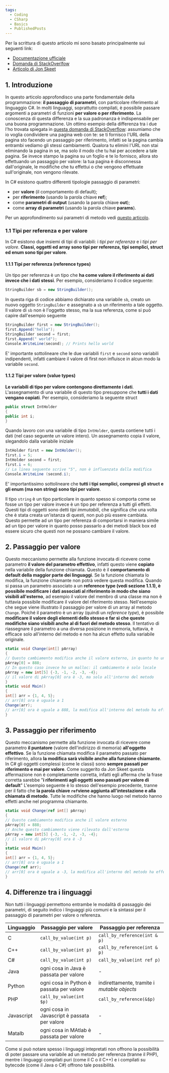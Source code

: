 ```yaml
---
tags:
  - Coding
  - CSharp
  - Basics
  - PublishedPosts
---
```

Per la scrittura di questo articolo mi sono basato principalmente sui seguenti link:

- [Documentazione ufficiale](https://msdn.microsoft.com/it-it/library/0f66670z.aspx)
- [Domanda di StackOverlfow](http://stackoverflow.com/questions/373419/whats-the-difference-between-passing-by-reference-vs-passing-by-value)
- [Articolo di Jon Skeet](http://www.yoda.arachsys.com/csharp/parameters.html)

## 1. Introduzione
In questo articolo approfondisco una parte fondamentale della programmazione: **il passaggio di parametri**, con particolare riferimento al linguaggio C#.
In molti linguaggi, soprattutto compilati, è possibile passare argomenti a parametri di funzioni **per valore o per riferimento**.
La conoscenza di questa differenza e la sua padronanza è indispensabile per una buona programmazione.
Un ottimo esempio della differenza tra i due l'ho trovata spiegata in [questa domanda di StackOverflow](http://stackoverflow.com/questions/373419/whats-the-difference-between-passing-by-reference-vs-passing-by-value): assumiamo che io voglia condividere una pagina web con te: se ti fornisco l'URL della pagina sto facendo un passaggio per riferimento, infatti se la pagina cambia entrambi vediamo gli stessi cambiamenti. Qualora tu elimini l'URL non stai eliminando la pagina in se, ma solo il modo che tu hai per accedere a tale pagina.
Se invece stampo la pagina su un foglio e te lo fornisco, allora sto effettuando un passaggio per valore: la tua pagina è disconnessa dall'originale, le modifiche che tu effettui o che vengono effettuate sull'originale, non vengono rilevate.

In C# esistono quattro differenti tipologie passaggio di parametri:

- per **valore** (il comportamento di default);
- per **riferimento** (usando la parola chiave **ref**);
- come **parametri di output** (usando la parola chiave **out**);
- come **array di parametri** (usando la parola chiave **params**).

Per un approfondimento sui parametri di metodo vedi [questo articolo](http://ilprogrammatorepigro.tumblr.com/post/135479024392/i-parametri-di-metodo).


### 1.1 Tipi per referenza e per valore
In C# esistono due insiemi di tipi di variabili: i *tipi per referenza* e i *tipi per valore*.
**Classi, oggetti ed array sono tipi per referenza, tipi semplici, struct ed enum sono tipi per valore**.
#### 1.1.1 Tipi per referenza (reference types)
Un tipo per referenza è un tipo che **ha come valore il riferimento ai dati invece che i dati stessi**. Per esempio, consideriamo il codice seguente:
```csharp
StringBuilder sb = new StringBuilder();
```
In questa riga di codice abbiamo dichiarato una variabile `sb`, creato un nuovo oggetto `StringBuilder` e assegnato a `sb` un riferimento a tale oggetto.
Il valore di `sb` non è l'oggetto stesso, ma la sua referenza, come si può capire dall'esempio seguente
```csharp
StringBuilder first = new StringBuilder();
first.Append("hello");
StringBuilder second = first;
first.Append(" world");
Console.WriteLine(second); // Prints hello world
```
E' importante sottolineare che le due variabili `first` e `second` sono variabili indipendenti, infatti cambiare il valore di first non influisce in alcun modo la variabile `second`.

#### 1.1.2 Tipi per valore (value types)
**Le variabili di tipo per valore contengono direttamente i dati**. L'assegnamento di una variabile di questo tipo presuppone che **tutti i dati vengano copiati**.
Per esempio, consideriamo la seguente struct
```csharp
public struct IntHolder
{
public int i;
}
```
Quando lavoro con una variabile di tipo `IntHolder`, questa contiene tutti i dati (nel caso seguente un valore intero). Un assegnamento copia il valore, slegandolo dalla variabile iniziale
```csharp
IntHolder first = new IntHolder();
first.i = 5;
IntHolder second = first;
first.i = 6;
// La linea seguente scrive "5", non è influenzata dalla modifica
Console.WriteLine (second.i);
```
E' importantissimo sottolineare che **tutti i tipi semplici, compresi gli struct e gli enum (ma non string) sono tipi per valore**.

Il tipo `string` è un tipo particolare in quanto spesso si comporta come se fosse un tipo per valore invece è un tipo per referenza a tutti gli effetti. Questi tipi di oggetti sono detti *tipi immutabili*, che significa che una volta che è stata creata un'istanza di questi, non può più essere cambiata. Questo permette ad un tipo per referenza di comportarsi in maniera simile ad un tipo per valore in quanto posso passarlo a dei metodi black box ed essere sicuro che questi non ne possano cambiare il valore.

## 2. Passaggio per valore
Questo meccanismo permette alla funzione invocata di ricevere come parametro **il valore del parametro effettivo**, infatti questo viene **copiato** nella variabile della funzione chiamata.
Questo è il **comportamento di default della maggior parte dei linguaggi**.
Se la funzione chiamata lo modifica, la funzione chiamante non potrà vedere questa modifica.
Quando si passa un parametro associato a un **reference type (vedi sezione 1.1.1), è possibile modificare i dati associati al riferimento in modo che siano visibili all'esterno**, ad esempio il valore del membro di una classe ma non è tuttavia possibile modificare il valore del riferimento stesso.
Nell'esempio che segue viene illustrato il passaggio per valore di un array al metodo `Change`. Poiché il parametro è un array (quindi un *reference type*), è possibile **modificare il valore degli elementi dello stesso e far sì che queste modifiche siano visibili anche al di fuori del metodo stesso**.
Il tentativo di riassegnare il parametro a una diversa posizione in memoria, tuttavia, è efficace solo all'interno del metodo e non ha alcun effetto sulla variabile originale.
```csharp
static void Change(int[] pArray)
{
// Questo cambiamento modifica anche il valore esterno, in quanto ho una modifica dei dati associati alla variabile
pArray[0] = 888;
// In questo caso invece ho un malloc: il cambiamento è solo locale
pArray = new int[5] {-3, -1, -2, -3, -4};
// il valore di pArray[0] ora è -3, ma solo all'interno del metodo
}
static void Main() 
{
int[] arr = {1, 4, 5};
// arr[0] ora è uguale a 1
Change(arr);
// arr[0] ora è uguale a 888, la modifica all'interno del metodo ha effetti anche globali
}
```

## 3. Passaggio per riferimento
Questo meccanismo permette alla funzione invocata di ricevere come parametro **il puntatore** (valore dell'indirizzo di memoria) **all'oggetto effettivo**. Se la funzione chiamata modifica il parametro passato per riferimento, allora **la modifica sarà visibile anche alla funzione chiamante**.
In C# gli oggetti complessi (come le classi) sono **sempre passati per riferimento e mai per valore**. Come suggerito da Jon Skeet questa affermazione non è completamente corretta, infatti egli afferma che la frase corretta sarebbe "**i riferimenti agli oggetti sono passati per valore di default**"
L'esempio seguente è lo stesso dell'esempio precedente, tranne per il fatto che **la parola chiave `ref`viene aggiunta all'intestazione e alla chiamata di metodo**. Tutte le modifiche che hanno luogo nel metodo hanno effetti anche nel programma chiamante.
```csharp
static void Change(ref int[] pArray)
{
// Questo cambiamento modifica anche il valore esterno
pArray[0] = 888;
// Anche questo cambiamento viene rilevato dall'esterno
pArray = new int[5] {-3, -1, -2, -3, -4};
// il valore di pArray[0] ora è -3
}
static void Main() 
{
int[] arr = {1, 4, 5};
// arr[0] ora è uguale a 1
Change(ref arr);
// arr[0] ora è uguale a -3, la modifica all'interno del metodo ha effetti anche globali
}
```

## 4. Differenze tra i linguaggi
Non tutti i linguaggi permettono entrambe le modalità di passaggio dei parametri, di seguito indico i linguaggi più comuni e la sintassi per il passaggio di parametri per valore o referenza.

| Linguaggio | Passaggio per valore | Passaggio per referenza |
|--------|--------|--------|
|C |`call_by_value(int p)`|`call_by_reference(int & p)`|
|C++ |`call_by_value(int p)`|`call_by_reference(int & p)`|
|C# |`call_by_value(int p)`|`call_by_value(int ref p)`|
|Java |ogni cosa in Java è passata per valore|-|
|Python |ogni cosa in Python è passata per valore|indirettamente, tramite i *mutable objects*|
|PHP |`call_by_value(int $p)`|`call_by_reference(&$p)`|
|Javascript|ogni cosa in Javascript è passata per valore|-|
|Matalb |ogni cosa in MAtlab è passata per valore|-|

Come si può notare spesso i linguaggi intepretati non offrono la possibilità di poter passare una variabile ad un metodo per referenza (tranne il PHP), mentre i linguaggi compilati puri (come il C o il C++) e i compilati su bytecode (come il Java o C#) offrono tale possibilità.